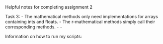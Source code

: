 Helpful notes for completing assignment 2

Task 3: 
    - The mathematical methods only need implementations for arrays containing ints and floats.
    - The r-mathematical methods simply call their corresponding methods.
    -
    -



Information on how to run my scripts: